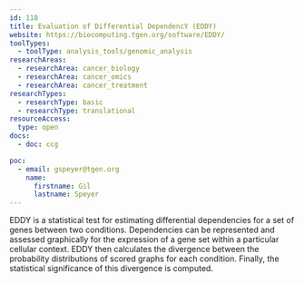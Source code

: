 ```yaml
---
id: 118
title: Evaluation of Differential DependencY (EDDY)
website: https://biocomputing.tgen.org/software/EDDY/
toolTypes:
  - toolType: analysis_tools/genomic_analysis
researchAreas:
  - researchArea: cancer_biology
  - researchArea: cancer_omics
  - researchArea: cancer_treatment
researchTypes:
  - researchType: basic
  - researchType: translational
resourceAccess:
  type: open
docs:
  - doc: ccg

poc:
  - email: gspeyer@tgen.org
    name:
      firstname: Gil
      lastname: Speyer
---
```

EDDY is a statistical test for estimating differential dependencies for a set of genes between two conditions. Dependencies can be represented and assessed graphically for the expression of a gene set within a particular cellular context. EDDY then calculates the divergence between the probability distributions of scored graphs for each condition. Finally, the statistical significance of this divergence is computed.

